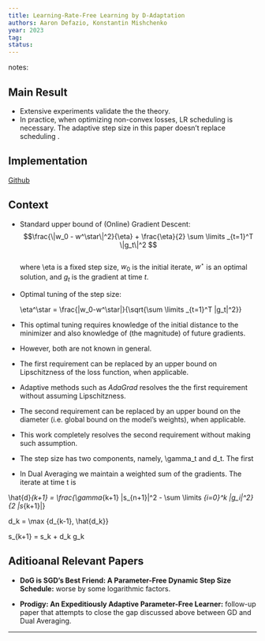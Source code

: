 ```yaml
---
title: Learning-Rate-Free Learning by D-Adaptation
authors: Aaron Defazio, Konstantin Mishchenko
year: 2023
tag: 
status: 
---
```


notes: 

## Main Result

- Extensive experiments validate the the theory.
- In practice, when optimizing non-convex losses, LR scheduling is necessary. The adaptive step size in this paper doesn’t replace scheduling .   

## Implementation

[Github](https://github.com/facebookresearch/dadaptation)

## Context

- Standard upper bound of (Online) Gradient Descent:  
  $$\frac{\|w_0 - w^\star\|^2}{\eta} + \frac{\eta}{2} \sum \limits _{t=1}^T \|g_t\|^2
  $$    
	where \eta is a fixed step size, $w_0$ is the initial iterate, $w^\star$ is an optimal solution, and $g_t$ is the gradient at time $t$.
    

- Optimal tuning of the step size:
    
    \eta^\star = \frac{\|w_0-w^\star\|}{\sqrt{\sum \limits _{t=1}^T \|g_t\|^2}}
    

- This optimal tuning requires knowledge of the initial distance to the minimizer and also knowledge of (the magnitude) of future gradients.
    

- However, both are not known in general.
    

- The first requirement can be replaced by an upper bound on Lipschitzness of the loss function, when applicable.
    

- Adaptive methods such as _AdaGrad_ resolves the the first requirement without assuming Lipschitzness.
    

- The second requirement can be replaced by an upper bound on the diameter (i.e. global bound on the model’s weights), when applicable.
    

- This work completely resolves the second requirement without making such assumption.
    

- The step size has two components, namely, \gamma_t and d_t. The first
    

- In Dual Averaging we maintain a weighted sum of the gradients. The iterate at time t is
    

\hat{d}_{k+1} = \frac{\gamma_{k+1} \|s_{n+1}\|^2 - \sum \limits _{i=0}^k \|g_i\|^2}{2 \|s_{k+1}\|}

d_k = \max \{d_{k-1}, \hat{d_k}\}

s_{k+1} = s_k + d_k g_k

## Aditioanal Relevant Papers

- **DoG is SGD’s Best Friend: A Parameter-Free Dynamic Step Size Schedule:** worse by some logarithmic factors.
    

- **Prodigy: An Expeditiously Adaptive Parameter-Free Learner:** follow-up paper that attempts to close the gap discussed above between GD and Dual Averaging.

---
